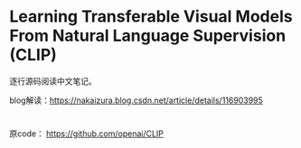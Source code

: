 # Learning Transferable Visual Models From Natural Language Supervision (CLIP)

逐行源码阅读中文笔记。

blog解读：https://nakaizura.blog.csdn.net/article/details/116903995

# 

原code： https://github.com/openai/CLIP
